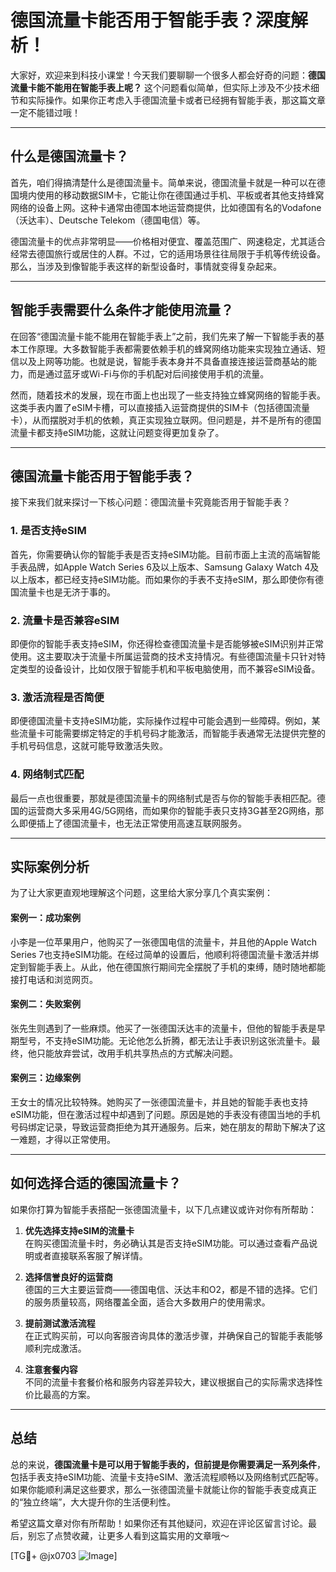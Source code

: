 # 德国流量卡能否用于智能手表？深度解析！

大家好，欢迎来到科技小课堂！今天我们要聊聊一个很多人都会好奇的问题：**德国流量卡能不能用在智能手表上呢？** 这个问题看似简单，但实际上涉及不少技术细节和实际操作。如果你正考虑入手德国流量卡或者已经拥有智能手表，那这篇文章一定不能错过哦！

---

## 什么是德国流量卡？

首先，咱们得搞清楚什么是德国流量卡。简单来说，德国流量卡就是一种可以在德国境内使用的移动数据SIM卡，它能让你在德国通过手机、平板或者其他支持蜂窝网络的设备上网。这种卡通常由德国本地运营商提供，比如德国有名的Vodafone（沃达丰）、Deutsche Telekom（德国电信）等。

德国流量卡的优点非常明显——价格相对便宜、覆盖范围广、网速稳定，尤其适合经常去德国旅行或居住的人群。不过，它的适用场景往往局限于手机等传统设备。那么，当涉及到像智能手表这样的新型设备时，事情就变得复杂起来。

---

## 智能手表需要什么条件才能使用流量？

在回答“德国流量卡能不能用在智能手表上”之前，我们先来了解一下智能手表的基本工作原理。大多数智能手表都需要依赖手机的蜂窝网络功能来实现独立通话、短信以及上网等功能。也就是说，智能手表本身并不具备直接连接运营商基站的能力，而是通过蓝牙或Wi-Fi与你的手机配对后间接使用手机的流量。

然而，随着技术的发展，现在市面上也出现了一些支持独立蜂窝网络的智能手表。这类手表内置了eSIM卡槽，可以直接插入运营商提供的SIM卡（包括德国流量卡），从而摆脱对手机的依赖，真正实现独立联网。但问题是，并不是所有的德国流量卡都支持eSIM功能，这就让问题变得更加复杂了。

---

## 德国流量卡能否用于智能手表？

接下来我们就来探讨一下核心问题：德国流量卡究竟能否用于智能手表？

### 1. **是否支持eSIM**
   首先，你需要确认你的智能手表是否支持eSIM功能。目前市面上主流的高端智能手表品牌，如Apple Watch Series 6及以上版本、Samsung Galaxy Watch 4及以上版本，都已经支持eSIM功能。而如果你的手表不支持eSIM，那么即使你有德国流量卡也是无济于事的。

### 2. **流量卡是否兼容eSIM**
   即便你的智能手表支持eSIM，你还得检查德国流量卡是否能够被eSIM识别并正常使用。这主要取决于流量卡所属运营商的技术支持情况。有些德国流量卡只针对特定类型的设备设计，比如仅限于智能手机和平板电脑使用，而不兼容eSIM设备。

### 3. **激活流程是否简便**
   即便德国流量卡支持eSIM功能，实际操作过程中可能会遇到一些障碍。例如，某些流量卡可能需要绑定特定的手机号码才能激活，而智能手表通常无法提供完整的手机号码信息，这就可能导致激活失败。

### 4. **网络制式匹配**
   最后一点也很重要，那就是德国流量卡的网络制式是否与你的智能手表相匹配。德国的运营商大多采用4G/5G网络，而如果你的智能手表只支持3G甚至2G网络，那么即便插上了德国流量卡，也无法正常使用高速互联网服务。

---

## 实际案例分析

为了让大家更直观地理解这个问题，这里给大家分享几个真实案例：

#### 案例一：成功案例
小李是一位苹果用户，他购买了一张德国电信的流量卡，并且他的Apple Watch Series 7也支持eSIM功能。在经过简单的设置后，他顺利将德国流量卡激活并绑定到智能手表上。从此，他在德国旅行期间完全摆脱了手机的束缚，随时随地都能接打电话和浏览网页。

#### 案例二：失败案例
张先生则遇到了一些麻烦。他买了一张德国沃达丰的流量卡，但他的智能手表是早期型号，不支持eSIM功能。无论他怎么折腾，都无法让手表识别这张流量卡。最终，他只能放弃尝试，改用手机共享热点的方式解决问题。

#### 案例三：边缘案例
王女士的情况比较特殊。她购买了一张德国流量卡，并且她的智能手表也支持eSIM功能，但在激活过程中却遇到了问题。原因是她的手表没有德国当地的手机号码绑定记录，导致运营商拒绝为其开通服务。后来，她在朋友的帮助下解决了这一难题，才得以正常使用。

---

## 如何选择合适的德国流量卡？

如果你打算为智能手表搭配一张德国流量卡，以下几点建议或许对你有所帮助：

1. **优先选择支持eSIM的流量卡**  
   在购买德国流量卡时，务必确认其是否支持eSIM功能。可以通过查看产品说明或者直接联系客服了解详情。

2. **选择信誉良好的运营商**  
   德国的三大主要运营商——德国电信、沃达丰和O2，都是不错的选择。它们的服务质量较高，网络覆盖全面，适合大多数用户的使用需求。

3. **提前测试激活流程**  
   在正式购买前，可以向客服咨询具体的激活步骤，并确保自己的智能手表能够顺利完成激活。

4. **注意套餐内容**  
   不同的流量卡套餐价格和服务内容差异较大，建议根据自己的实际需求选择性价比最高的方案。

---

## 总结

总的来说，**德国流量卡是可以用于智能手表的，但前提是你需要满足一系列条件**，包括手表支持eSIM功能、流量卡支持eSIM、激活流程顺畅以及网络制式匹配等。如果你能顺利满足这些要求，那么一张德国流量卡就能让你的智能手表变成真正的“独立终端”，大大提升你的生活便利性。

希望这篇文章对你有所帮助！如果你还有其他疑问，欢迎在评论区留言讨论。最后，别忘了点赞收藏，让更多人看到这篇实用的文章哦～

[TG💪+ @jx0703 ![Image](https://github.com/user-attachments/assets/dbca1d08-cadb-493c-b0ec-ad6f7a83f270)]